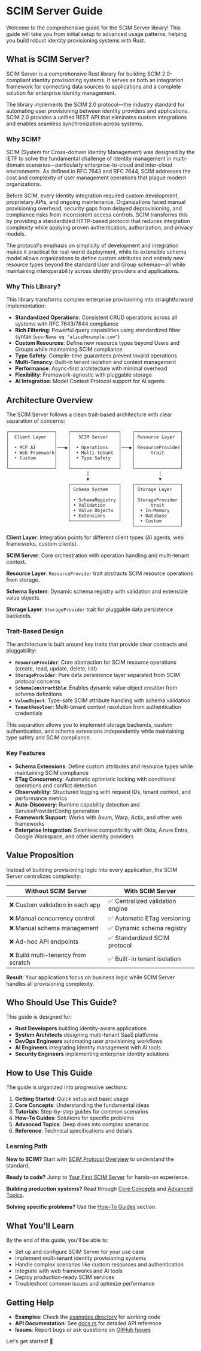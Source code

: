 # SCIM Server Guide

Welcome to the comprehensive guide for the SCIM Server library! This guide will take you from initial setup to advanced usage patterns, helping you build robust identity provisioning systems with Rust.

## What is SCIM Server?

SCIM Server is a comprehensive Rust library for building SCIM 2.0-compliant identity provisioning systems. It serves as both an integration framework for connecting data sources to applications and a complete solution for enterprise identity management.

The library implements the SCIM 2.0 protocol—the industry standard for automating user provisioning between identity providers and applications. SCIM 2.0 provides a unified REST API that eliminates custom integrations and enables seamless synchronization across systems.

### Why SCIM?

SCIM (System for Cross-domain Identity Management) was designed by the IETF to solve the fundamental challenge of identity management in multi-domain scenarios—particularly enterprise-to-cloud and inter-cloud environments. As defined in RFC 7643 and RFC 7644, SCIM addresses the cost and complexity of user management operations that plague modern organizations.

Before SCIM, every identity integration required custom development, proprietary APIs, and ongoing maintenance. Organizations faced manual provisioning overhead, security gaps from delayed deprovisioning, and compliance risks from inconsistent access controls. SCIM transforms this by providing a standardized HTTP-based protocol that reduces integration complexity while applying proven authentication, authorization, and privacy models.

The protocol's emphasis on simplicity of development and integration makes it practical for real-world deployment, while its extensible schema model allows organizations to define custom attributes and entirely new resource types beyond the standard User and Group schemas—all while maintaining interoperability across identity providers and applications.

### Why This Library?

This library transforms complex enterprise provisioning into straightforward implementation:

- **Standardized Operations**: Consistent CRUD operations across all systems with RFC 7643/7644 compliance
- **Rich Filtering**: Powerful query capabilities using standardized filter syntax (`userName eq "alice@example.com"`)
- **Custom Resources**: Define new resource types beyond Users and Groups while maintaining SCIM compliance
- **Type Safety**: Compile-time guarantees prevent invalid operations
- **Multi-Tenancy**: Built-in tenant isolation and context management
- **Performance**: Async-first architecture with minimal overhead
- **Flexibility**: Framework-agnostic with pluggable storage
- **AI Integration**: Model Context Protocol support for AI agents

## Architecture Overview

The SCIM Server follows a clean trait-based architecture with clear separation of concerns:

```text
┌─────────────────┐    ┌──────────────────┐    ┌─────────────────┐
│  Client Layer   │    │   SCIM Server    │    │ Resource Layer  │
│                 │    │                  │    │                 │
│  • MCP AI       │───▶│  • Operations    │───▶│ ResourceProvider│
│  • Web Framework│    │  • Multi-tenant  │    │      trait      │
│  • Custom       │    │  • Type Safety   │    │                 │
│                 │    │                  │    │                 │
└─────────────────┘    └──────────────────┘    └─────────────────┘
                              │                          │
                              ▼                          ▼
                       ┌──────────────────┐    ┌─────────────────┐
                       │ Schema System    │    │ Storage Layer   │
                       │                  │    │                 │
                       │ • SchemaRegistry │    │ StorageProvider │
                       │ • Validation     │    │      trait      │
                       │ • Value Objects  │    │  • In-Memory    │
                       │ • Extensions     │    │  • Database     │
                       └──────────────────┘    │  • Custom       │
                                               └─────────────────┘
```

**Client Layer**: Integration points for different client types (AI agents, web frameworks, custom clients).

**SCIM Server**: Core orchestration with operation handling and multi-tenant context.

**Resource Layer**: `ResourceProvider` trait abstracts SCIM resource operations from storage.

**Schema System**: Dynamic schema registry with validation and extensible value objects.

**Storage Layer**: `StorageProvider` trait for pluggable data persistence backends.

### Trait-Based Design

The architecture is built around key traits that provide clear contracts and pluggability:

- **`ResourceProvider`**: Core abstraction for SCIM resource operations (create, read, update, delete, list)
- **`StorageProvider`**: Pure data persistence layer separated from SCIM protocol concerns
- **`SchemaConstructible`**: Enables dynamic value object creation from schema definitions
- **`ValueObject`**: Type-safe SCIM attribute handling with schema validation
- **`TenantResolver`**: Multi-tenant context resolution from authentication credentials

This separation allows you to implement storage backends, custom authentication, and schema extensions independently while maintaining type safety and SCIM compliance.

### Key Features

- **Schema Extensions**: Define custom attributes and resource types while maintaining SCIM compliance
- **ETag Concurrency**: Automatic optimistic locking with conditional operations and conflict detection
- **Observability**: Structured logging with request IDs, tenant context, and performance metrics
- **Auto-Discovery**: Runtime capability detection and ServiceProviderConfig generation
- **Framework Support**: Works with Axum, Warp, Actix, and other web frameworks
- **Enterprise Integration**: Seamless compatibility with Okta, Azure Entra, Google Workspace, and other identity providers

## Value Proposition

Instead of building provisioning logic into every application, the SCIM Server centralizes complexity:

| **Without SCIM Server** | **With SCIM Server** |
|-------------------------|----------------------|
| ❌ Custom validation in each app | ✅ Centralized validation engine |
| ❌ Manual concurrency control | ✅ Automatic ETag versioning |
| ❌ Manual schema management | ✅ Dynamic schema registry |
| ❌ Ad-hoc API endpoints | ✅ Standardized SCIM protocol |
| ❌ Build multi-tenancy from scratch | ✅ Built-in tenant isolation |

**Result**: Your applications focus on business logic while SCIM Server handles all provisioning complexity.

## Who Should Use This Guide?

This guide is designed for:

- **Rust Developers** building identity-aware applications
- **System Architects** designing multi-tenant SaaS platforms
- **DevOps Engineers** automating user provisioning workflows
- **AI Engineers** integrating identity management with AI tools
- **Security Engineers** implementing enterprise identity solutions

## How to Use This Guide

The guide is organized into progressive sections:

1. **Getting Started**: Quick setup and basic usage
2. **Core Concepts**: Understanding the fundamental ideas
3. **Tutorials**: Step-by-step guides for common scenarios
4. **How-To Guides**: Solutions for specific problems
5. **Advanced Topics**: Deep dives into complex scenarios
6. **Reference**: Technical specifications and details

### Learning Path

**New to SCIM?** Start with [SCIM Protocol Overview](./concepts/scim-protocol.md) to understand the standard.

**Ready to code?** Jump to [Your First SCIM Server](./getting-started/first-server.md) for hands-on experience.

**Building production systems?** Read through [Core Concepts](./concepts/architecture.md) and [Advanced Topics](./advanced/production-deployment.md).

**Solving specific problems?** Use the [How-To Guides](./how-to/troubleshooting.md) section.

## What You'll Learn

By the end of this guide, you'll be able to:

- Set up and configure SCIM Server for your use case
- Implement multi-tenant identity provisioning systems
- Handle complex scenarios like custom resources and authentication
- Integrate with web frameworks and AI tools
- Deploy production-ready SCIM services
- Troubleshoot common issues and optimize performance

## Getting Help

- **Examples**: Check the [examples directory](https://github.com/pukeko37/scim-server/tree/main/examples) for working code
- **API Documentation**: See [docs.rs](https://docs.rs/scim-server) for detailed API reference
- **Issues**: Report bugs or ask questions on [GitHub Issues](https://github.com/pukeko37/scim-server/issues)

Let's get started! 🚀
